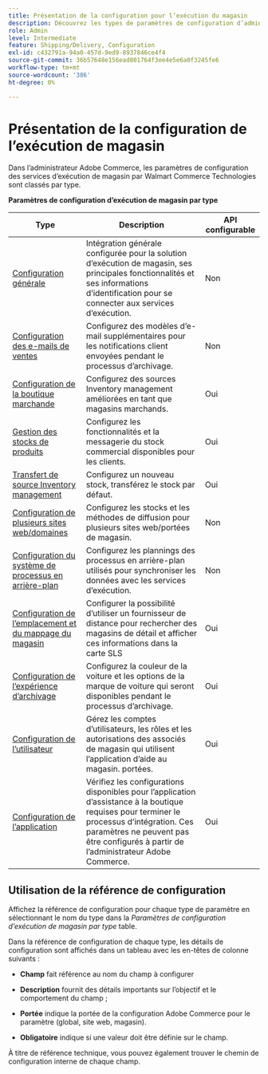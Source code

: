 ```yaml
---
title: Présentation de la configuration pour l’exécution du magasin
description: Découvrez les types de paramètres de configuration d’administration disponibles pour personnaliser les fonctionnalités d’exécution étendues fournies par la solution d’exécution de magasin et liez-vous aux instructions pour terminer la configuration.
role: Admin
level: Intermediate
feature: Shipping/Delivery, Configuration
exl-id: c432791a-94a0-457d-9ed9-8937846ce4f4
source-git-commit: 36b57648e156ead801764f3ee4e5e6a0f3245fe6
workflow-type: tm+mt
source-wordcount: '386'
ht-degree: 0%

---
```


# Présentation de la configuration de l’exécution de magasin

Dans l’administrateur Adobe Commerce, les paramètres de configuration des services d’exécution de magasin par Walmart Commerce Technologies sont classés par type.

**Paramètres de configuration d’exécution de magasin par type**

| **Type** | **Description** | **API configurable** |
|--------------------------------------------------------------------------|--------------------------------------------------------------------------------------------------------------------------------------------------------------------------|----------------------|
| [Configuration générale](enable-general.md) | Intégration générale configurée pour la solution d’exécution de magasin, ses principales fonctionnalités et ses informations d’identification pour se connecter aux services d’exécution. | Non |
| [Configuration des e-mails de ventes](sales-emails.md) | Configurez des modèles d’e-mail supplémentaires pour les notifications client envoyées pendant le processus d’archivage. | Non |
| [Configuration de la boutique marchande](merchant-store-configuration.md) | Configurez des sources Inventory management améliorées en tant que magasins marchands. | Oui |
| [Gestion des stocks de produits](product-stock.md) | Configurez les fonctionnalités et la messagerie du stock commercial disponibles pour les clients. | Oui |
| [Transfert de source Inventory management](inventory-stock-transfer.md) | Configurez un nouveau stock, transférez le stock par défaut. | Oui |
| [Configuration de plusieurs sites web/domaines](multi-site-and-scope-config.md) | Configurez les stocks et les méthodes de diffusion pour plusieurs sites web/portées de magasin. | Non |
| [Configuration du système de processus en arrière-plan](background-processes.md) | Configurez les plannings des processus en arrière-plan utilisés pour synchroniser les données avec les services d’exécution. | Non |
| [Configuration de l’emplacement et du mappage du magasin](store-location-map-provider-setup.md) | Configurer la possibilité d’utiliser un fournisseur de distance pour rechercher des magasins de détail et afficher ces informations dans la carte SLS | Oui |
| [Configuration de l’expérience d’archivage](check-in-experience-setup.md) | Configurez la couleur de la voiture et les options de la marque de voiture qui seront disponibles pendant le processus d’archivage. | Oui |
| [Configuration de l’utilisateur](user-setup.md) | Gérez les comptes d’utilisateurs, les rôles et les autorisations des associés de magasin qui utilisent l’application d’aide au magasin. portées. | Oui |
| [Configuration de l’application](app-setup.md) | Vérifiez les configurations disponibles pour l’application d’assistance à la boutique requises pour terminer le processus d’intégration. Ces paramètres ne peuvent pas être configurés à partir de l’administrateur Adobe Commerce. | Oui |

## Utilisation de la référence de configuration

Affichez la référence de configuration pour chaque type de paramètre en sélectionnant le nom du type dans la _Paramètres de configuration d’exécution de magasin par type_ table.

Dans la référence de configuration de chaque type, les détails de configuration sont affichés dans un tableau avec les en-têtes de colonne suivants :

- **Champ** fait référence au nom du champ à configurer

- **Description** fournit des détails importants sur l’objectif et le comportement du champ ;

- **Portée** indique la portée de la configuration Adobe Commerce pour le paramètre (global, site web, magasin).

- **Obligatoire** indique si une valeur doit être définie sur le champ.

À titre de référence technique, vous pouvez également trouver le chemin de configuration interne de chaque champ.
